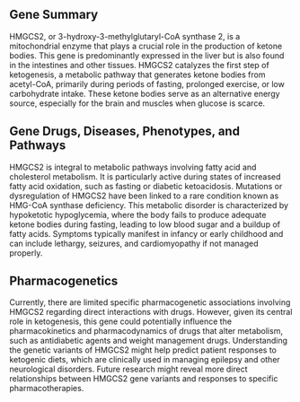 ## Gene Summary
HMGCS2, or 3-hydroxy-3-methylglutaryl-CoA synthase 2, is a mitochondrial enzyme that plays a crucial role in the production of ketone bodies. This gene is predominantly expressed in the liver but is also found in the intestines and other tissues. HMGCS2 catalyzes the first step of ketogenesis, a metabolic pathway that generates ketone bodies from acetyl-CoA, primarily during periods of fasting, prolonged exercise, or low carbohydrate intake. These ketone bodies serve as an alternative energy source, especially for the brain and muscles when glucose is scarce.

## Gene Drugs, Diseases, Phenotypes, and Pathways
HMGCS2 is integral to metabolic pathways involving fatty acid and cholesterol metabolism. It is particularly active during states of increased fatty acid oxidation, such as fasting or diabetic ketoacidosis. Mutations or dysregulation of HMGCS2 have been linked to a rare condition known as HMG-CoA synthase deficiency. This metabolic disorder is characterized by hypoketotic hypoglycemia, where the body fails to produce adequate ketone bodies during fasting, leading to low blood sugar and a buildup of fatty acids. Symptoms typically manifest in infancy or early childhood and can include lethargy, seizures, and cardiomyopathy if not managed properly.

## Pharmacogenetics
Currently, there are limited specific pharmacogenetic associations involving HMGCS2 regarding direct interactions with drugs. However, given its central role in ketogenesis, this gene could potentially influence the pharmacokinetics and pharmacodynamics of drugs that alter metabolism, such as antidiabetic agents and weight management drugs. Understanding the genetic variants of HMGCS2 might help predict patient responses to ketogenic diets, which are clinically used in managing epilepsy and other neurological disorders. Future research might reveal more direct relationships between HMGCS2 gene variants and responses to specific pharmacotherapies.